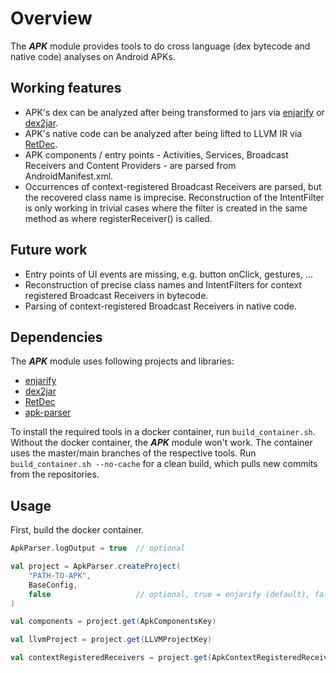 # Overview

The ***APK*** module provides tools to do cross language (dex bytecode and native code) analyses on Android APKs.

## Working features
- APK's dex can be analyzed after being transformed to jars via [enjarify](https://github.com/Storyyeller/enjarify) or
  [dex2jar](https://github.com/ThexXTURBOXx/dex2jar).
- APK's native code can be analyzed after being lifted to LLVM IR via [RetDec](https://github.com/avast/retdec).
- APK components / entry points - Activities, Services, Broadcast Receivers and Content Providers - are parsed from
  AndroidManifest.xml.
- Occurrences of context-registered Broadcast Receivers are parsed, but the recovered class name is imprecise. 
  Reconstruction of the IntentFilter is only working in trivial cases where the filter is created in the same method as
  where registerReceiver() is called.

## Future work
- Entry points of UI events are missing, e.g. button onClick, gestures, ...
- Reconstruction of precise class names and IntentFilters for context registered Broadcast Receivers in bytecode.
- Parsing of context-registered Broadcast Receivers in native code.

## Dependencies
The ***APK*** module uses following projects and libraries:
- [enjarify](https://github.com/Storyyeller/enjarify)
- [dex2jar](https://github.com/ThexXTURBOXx/dex2jar)
- [RetDec](https://github.com/avast/retdec)
- [apk-parser](https://github.com/hsiafan/apk-parser)

To install the required tools in a docker container, run `build_container.sh`. Without the docker container, the ***APK***
module won't work. The container uses the master/main branches of the respective tools. Run `build_container.sh --no-cache`
for a clean build, which pulls new commits from the repositories.

## Usage
First, build the docker container.

```scala
ApkParser.logOutput = true  // optional

val project = ApkParser.createProject(
    "PATH-TO-APK",
    BaseConfig,
    false                   // optional, true = enjarify (default), false = dex2jar
)

val components = project.get(ApkComponentsKey)

val llvmProject = project.get(LLVMProjectKey)

val contextRegisteredReceivers = project.get(ApkContextRegisteredReceiversKey)
```
